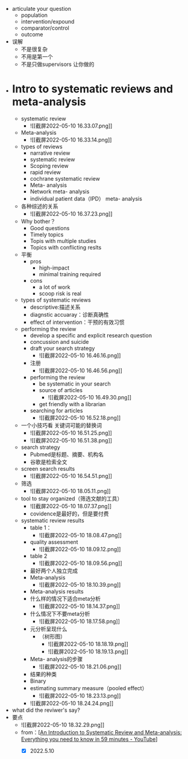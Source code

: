 - articulate your question
	- population
	- intervention/expound
	- comparator/control
	- outcome
- 误解
	- 不是很复杂
	- 不用是第一个
	- 不是只做supervisors 让你做的
- # Intro to systematic reviews and meta-analysis
	- systematic review 
		- ![[截屏2022-05-10 16.33.07.png]]
	- Meta-analysis
		- ![[截屏2022-05-10 16.33.14.png]]
	- types of reviews
		-  narrative review
		- systematic review
		- Scoping review 
		- rapid review
		- cochrane systematic review
		- Meta- analysis
		- Network meta- analysis
		- individual patient data（IPD） meta- analysis
	- 各种综述的关系
		- ![[截屏2022-05-10 16.37.23.png]]
	- Why bother？
		- Good questions
		- Timely topics
		- Topis with multiple studies
		- Topics with conflicting reslts
	- 平衡
		- pros
			- high-impact
			- minimal training required
		- cons
			- a lot of work
			- scoop risk is real
	- types of systematic reviews
		- descriptive:描述关系
		- diagnstic accuaray：诊断真确性
		- effect of intervention：干预的有效习惯
	- performing the review
		- develop a specific and explicit research question 
		- concussion and suicide 
		- draft your search strategy
			- ![[截屏2022-05-10 16.46.16.png]]
		-  注册
			- ![[截屏2022-05-10 16.46.56.png]]
		- performing the review 
			- be systematic in your search 
			- source of articles
				- ![[截屏2022-05-10 16.49.30.png]]
			- get friendly with a librarian 
		- searching for articles 
			- ![[截屏2022-05-10 16.52.18.png]]
	- 一个小技巧看 关键词可能的替换词
		- ![[截屏2022-05-10 16.51.25.png]]
		- ![[截屏2022-05-10 16.51.38.png]]
	- search strategy 
		- Pubmed是标题、摘要、机构名
		- 谷歌是检索全文
	- screen  search results
		- ![[截屏2022-05-10 16.54.51.png]]
	- 筛选
		- ![[截屏2022-05-10 18.05.11.png]]
	- tool to stay organized（筛选文献的工具）
		- ![[截屏2022-05-10 18.07.37.png]]
		- covidence是最好的，但是要付费
	- systematic review results
		- table 1：
			- ![[截屏2022-05-10 18.08.47.png]]
		- quality assessment
			- ![[截屏2022-05-10 18.09.12.png]]
		-  table 2
			- ![[截屏2022-05-10 18.09.56.png]]
		- 最好两个人独立完成
		-  Meta-analysis
			- ![[截屏2022-05-10 18.10.39.png]]
		- Meta-analysis results 
		- 什么样的情况下适合meta分析
			- ![[截屏2022-05-10 18.14.37.png]]
		- 什么情况下不要meta分析
			- ![[截屏2022-05-10 18.17.58.png]]
		- 元分析呈现什么
			- （树形图）
				- ![[截屏2022-05-10 18.18.19.png]]
				- ![[截屏2022-05-10 18.19.13.png]]
		- Meta- analysis的步骤
			- ![[截屏2022-05-10 18.21.06.png]]
		- 结果的种类
		- Binary
		- estimating summary measure（pooled effect）
			- ![[截屏2022-05-10 18.23.13.png]]
		- ![[截屏2022-05-10 18.24.24.png]]
- what did the reviwer's say? 
- 要点
	- ![[截屏2022-05-10 18.32.29.png]]
	- from：[[An Introduction to Systematic Review and Meta-analysis: Everything you need to know in 59 minutes - YouTube](https://www.youtube.com/watch?v=aG7jvwDNXtk&t=289s)]
		- [x] 2022.5.10




